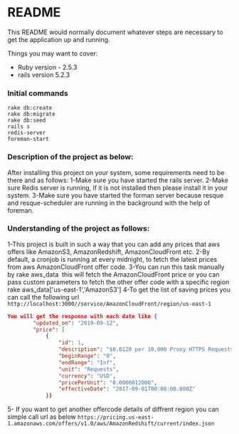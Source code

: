 # README

This README would normally document whatever steps are necessary to get the
application up and running.

Things you may want to cover:

* Ruby version - 2.5.3
* rails version 5.2.3

### Initial commands
```
rake db:create
rake db:migrate
rake db:seed
rails s
redis-server
foreman-start
```

### Description of the project as below:
After installing this project on your system, some requirements need to be there and as follows:
1-Make sure you have started the rails server.
2-Make sure Redis server is running, if it is not installed then please install it in your system.
3-Make sure you have started the forman server because resque and resque-scheduler are running in the background with the help of foreman.

### Understanding of the project as follows:
1-This project is built in such a way that you can add any prices that aws offers like AmazonS3, AmazonRedshift, AmazonCloudFront etc.
2-By default, a cronjob is running at every midnight, to fetch the latest prices from aws AmazonCloudFront offer code.
3-You can run this task manually by rake aws_data  this will fetch the AmazonCloudFront price or you can pass custom parameters to fetch the other offer code with a specific region rake aws_data['us-east-1','AmazonS3']
4-To get the list of saving prices you can call the following url
```http://localhost:3000//service/AmazonCloudFront/region/us-east-1```
```json
You will get the response with each date like {
        "updated_on": "2019-09-12",
        "price": [
            {
                "id": 1,
                "description": "$0.0120 per 10,000 Proxy HTTPS Requests (India)",
                "beginRange": "0",
                "endRange": "Inf",
                "unit": "Requests",
                "currency": "USD",
                "pricePerUnit": "0.0000012000",
                "effectiveDate": "2017-09-01T00:00:00.000Z"
            }}
```
5- If you want to get another offercode details of diffrent region you can simple call url as below
```https://pricing.us-east-1.amazonaws.com/offers/v1.0/aws/AmazonRedshift/current/index.json```
